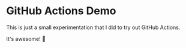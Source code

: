 # GitHub Actions Demo

This is just a small experimentation that I did to try out GitHub Actions.

It's awesome! 🤩
